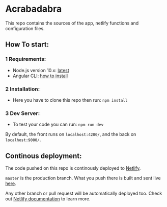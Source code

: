# Acrabadabra

This repo contains the sources of the app, netlify functions and configuration files.

## How To start:

### 1 Requirements:

* Node.js version 10.x: [latest](https://nodejs.org/en/download/current/)
* Angular CLI: [how to install](https://angular.io/guide/quickstart#npm-package-manager)
    
### 2 Installation:

* Here you have to clone this repo then run: 
    `npm install`
    
### 3 Dev Server:

* To test your code you can run:
    `npm run dev`
   
 By default, the front runs on `localhost:4200/`, and the back on `localhost:9000/`.


## Continous deployment:

The code pushed on this repo is continously deployed to [Netlify](https://www.netlify.com/).

`master` is the production branch. What you push there is built and sent live [here](https://acrabadabra.netlify.com/).

Any other branch or pull request will be automatically deployed too. Check out [Netlify documentation](https://www.netlify.com/docs/continuous-deployment/) to learn more.